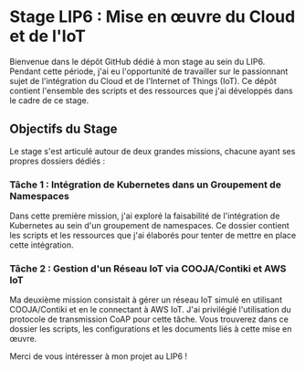 # Stage LIP6 : Mise en œuvre du Cloud et de l'IoT

Bienvenue dans le dépôt GitHub dédié à mon stage au sein du LIP6. Pendant cette période, j'ai eu l'opportunité de travailler sur le passionnant sujet de l'intégration du Cloud et de l'Internet of Things (IoT). Ce dépôt contient l'ensemble des scripts et des ressources que j'ai développés dans le cadre de ce stage.

## Objectifs du Stage

Le stage s'est articulé autour de deux grandes missions, chacune ayant ses propres dossiers dédiés :

### Tâche 1 : Intégration de Kubernetes dans un Groupement de Namespaces

Dans cette première mission, j'ai exploré la faisabilité de l'intégration de Kubernetes au sein d'un groupement de namespaces. Ce dossier contient les scripts et les ressources que j'ai élaborés pour tenter de mettre en place cette intégration.

### Tâche 2 : Gestion d'un Réseau IoT via COOJA/Contiki et AWS IoT

Ma deuxième mission consistait à gérer un réseau IoT simulé en utilisant COOJA/Contiki et en le connectant à AWS IoT. J'ai privilégié l'utilisation du protocole de transmission CoAP pour cette tâche. Vous trouverez dans ce dossier les scripts, les configurations et les documents liés à cette mise en œuvre.

Merci de vous intéresser à mon projet au LIP6 !
